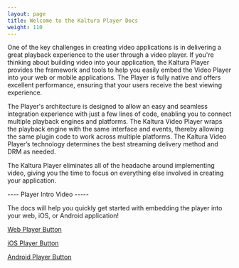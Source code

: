 ```yaml
---
layout: page
title: Welcome to the Kaltura Player Docs 
weight: 110
---
```


One of the key challenges in creating video applications is in delivering a great playback experience to the user through a video player. If you're thinking about building video into your application, the Kaltura Player provides the framework and tools to help you easily embed the Video Player into your web or mobile applications. The Player is fully native and offers excellent performance, ensuring that your users receive the best viewing experience. 

The Player's architecture is designed to allow an easy and seamless integration experience with just a few lines of code, enabling you to connect multiple playback engines and platforms. The Kaltura Video Player wraps the playback engine with the same interface and events, thereby allowing the same plugin code to work across multiple platforms. The Kaltura Video Player’s technology determines the best streaming delivery method and DRM as needed. 

The Kaltura Player eliminates all of the headache around implementing video, giving you the time to focus on everything else involved in creating your application. 

---- Player Intro Video -----

The docs will help you quickly get started with embedding the player into your web, iOS, or Android application! 

[Web Player Button](http://developer.kaltura.com/player/web)

[iOS Player Button](http://developer.kaltura.com/player/ios)

[Android Player Button](http://developer.kaltura.com/player/android)
